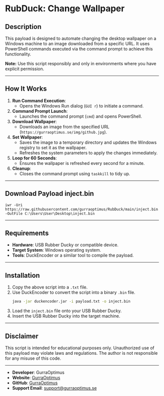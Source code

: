 # RubDuck: Change Wallpaper 

## Description
This payload is designed to automate changing the desktop wallpaper on a Windows machine to an image downloaded from a specific URL. It uses PowerShell commands executed via the command prompt to achieve this functionality.

**Note:** Use this script responsibly and only in environments where you have explicit permission.

---

## How It Works
1. **Run Command Execution**:
   - Opens the Windows Run dialog (`GUI r`) to initiate a command.
2. **Command Prompt Launch**:
   - Launches the command prompt (`cmd`) and opens PowerShell.
3. **Download Wallpaper**:
   - Downloads an image from the specified URL (`https://gurraoptimus.se/img/github.jpg`).
4. **Set Wallpaper**:
   - Saves the image to a temporary directory and updates the Windows registry to set it as the wallpaper.
   - Refreshes the system parameters to apply the changes immediately.
5. **Loop for 60 Seconds**:
   - Ensures the wallpaper is refreshed every second for a minute.
6. **Cleanup**:
   - Closes the command prompt using `taskkill` to tidy up.

---

## Download Payload inject.bin
```vbscript
iwr -Uri https://raw.githubusercontent.com/gurraoptimus/RubDuck/main/inject.bin -OutFile C:\Users\User\Desktop\inject.bin
```

---

## Requirements
- **Hardware**: USB Rubber Ducky or compatible device.
- **Target System**: Windows operating system.
- **Tools**: DuckEncoder or a similar tool to compile the payload.

---

## Installation
1. Copy the above script into a `.txt` file.
2. Use DuckEncoder to convert the script into a binary `.bin` file.
   ```bash
   java -jar duckencoder.jar -i payload.txt -o inject.bin
   ```
3. Load the `inject.bin` file onto your USB Rubber Ducky.
4. Insert the USB Rubber Ducky into the target machine.

---

## Disclaimer
This script is intended for educational purposes only. Unauthorized use of this payload may violate laws and regulations. The author is not responsible for any misuse of this code.

---
- **Developer**: GurraOptimus
- **Website**: [GurraOptimus](https://www.gurraoptimus.se)
- **GitHub**: [GurraOptimus](https://github.com/gurraoptimus/)
- **Support Email**: support@gurraoptimus.se
